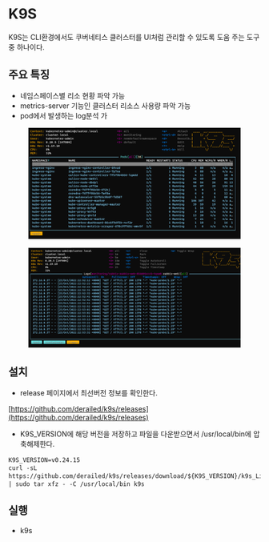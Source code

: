 # K9S

K9S는 CLI환경에서도 쿠버네티스 클러스터를 UI처럼 관리할 수 있도록 도움 주는 도구 중 하나이다.



## 주요 특징

* 네임스페이스별 리소 현황 파악 가능
* metrics-server 기능인 클러스터 리소스 사용량 파악 가능
* pod에서 발생하는 log분석 가



<figure><img src="../../.gitbook/assets/image (4).png" alt=""><figcaption></figcaption></figure>

<figure><img src="../../.gitbook/assets/image (2) (1).png" alt=""><figcaption></figcaption></figure>



## 설치

* release 페이지에서 최선버전 정보를 확인한다. &#x20;

[https://github.com/derailed/k9s/releases](https://github.com/derailed/k9s/releases)



* K9S\_VERSION에 해당 버전을 저장하고 파일을 다운받으면서 /usr/local/bin에 압축해제한다.

```
K9S_VERSION=v0.24.15
curl -sL https://github.com/derailed/k9s/releases/download/${K9S_VERSION}/k9s_Linux_x86_64.tar.gz | sudo tar xfz - -C /usr/local/bin k9s
```



## 실행

* k9s



